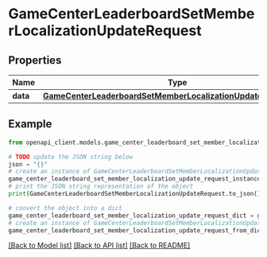 # GameCenterLeaderboardSetMemberLocalizationUpdateRequest


## Properties

Name | Type | Description | Notes
------------ | ------------- | ------------- | -------------
**data** | [**GameCenterLeaderboardSetMemberLocalizationUpdateRequestData**](GameCenterLeaderboardSetMemberLocalizationUpdateRequestData.md) |  | 

## Example

```python
from openapi_client.models.game_center_leaderboard_set_member_localization_update_request import GameCenterLeaderboardSetMemberLocalizationUpdateRequest

# TODO update the JSON string below
json = "{}"
# create an instance of GameCenterLeaderboardSetMemberLocalizationUpdateRequest from a JSON string
game_center_leaderboard_set_member_localization_update_request_instance = GameCenterLeaderboardSetMemberLocalizationUpdateRequest.from_json(json)
# print the JSON string representation of the object
print(GameCenterLeaderboardSetMemberLocalizationUpdateRequest.to_json())

# convert the object into a dict
game_center_leaderboard_set_member_localization_update_request_dict = game_center_leaderboard_set_member_localization_update_request_instance.to_dict()
# create an instance of GameCenterLeaderboardSetMemberLocalizationUpdateRequest from a dict
game_center_leaderboard_set_member_localization_update_request_from_dict = GameCenterLeaderboardSetMemberLocalizationUpdateRequest.from_dict(game_center_leaderboard_set_member_localization_update_request_dict)
```
[[Back to Model list]](../README.md#documentation-for-models) [[Back to API list]](../README.md#documentation-for-api-endpoints) [[Back to README]](../README.md)


